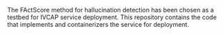 The FActScore method for hallucination detection has been chosen as a testbed for IVCAP service deployment. This repository contains the code that implements and containerizers the service for deployment.
